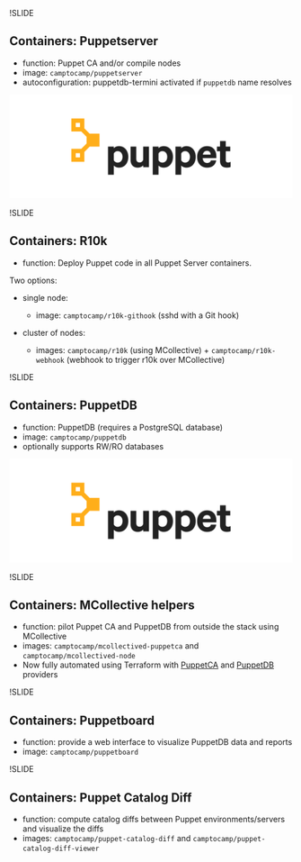 !SLIDE
## Containers: Puppetserver

* function: Puppet CA and/or compile nodes
* image: `camptocamp/puppetserver`
* autoconfiguration: puppetdb-termini activated if `puppetdb` name resolves

![Puppet](../_images/puppet.png)



!SLIDE
## Containers: R10k


* function: Deploy Puppet code in all Puppet Server containers.

Two options:

* single node:

   - image: `camptocamp/r10k-githook` (sshd with a Git hook)

* cluster of nodes:

   - images: `camptocamp/r10k` (using MCollective) + `camptocamp/r10k-webhook` (webhook to trigger r10k over MCollective)




!SLIDE
## Containers: PuppetDB


* function: PuppetDB (requires a PostgreSQL database)
* image: `camptocamp/puppetdb`
* optionally supports RW/RO databases

![Puppet](../_images/puppet.png)


!SLIDE
## Containers: MCollective helpers

* function: pilot Puppet CA and PuppetDB from outside the stack using MCollective
* images: `camptocamp/mcollectived-puppetca` and
  `camptocamp/mcollectived-node`
* Now fully automated using Terraform with
  [PuppetCA](https://github.com/camptocamp/terraform-provider-puppetca)
  and [PuppetDB](https://github.com/camptocamp/terraform-provider-puppetdb) providers



!SLIDE
## Containers: Puppetboard

* function: provide a web interface to visualize PuppetDB data and reports
* image: `camptocamp/puppetboard`


!SLIDE
## Containers: Puppet Catalog Diff

* function: compute catalog diffs between Puppet environments/servers and
  visualize the diffs
* images: `camptocamp/puppet-catalog-diff` and
  `camptocamp/puppet-catalog-diff-viewer`
